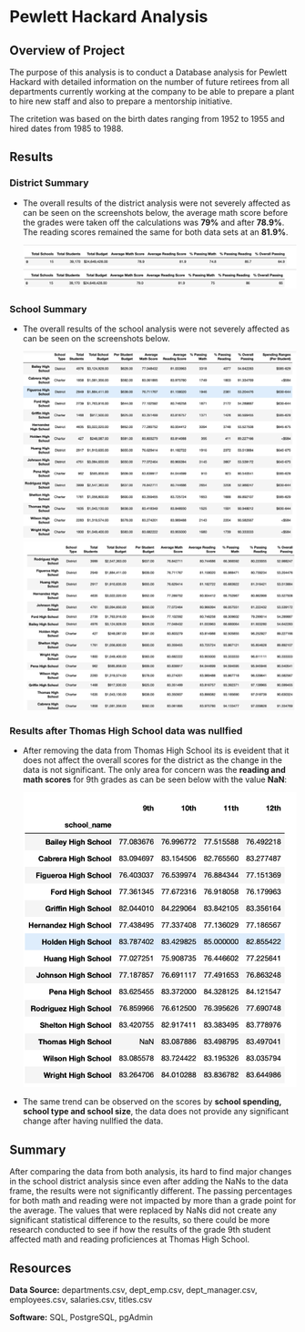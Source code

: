 # Pewlett Hackard Analysis

## **Overview of Project**

The purpose of this analysis is to conduct a Database analysis for Pewlett Hackard with detailed information on the number of future retirees from all departments currently working at the company to be able to prepare a plant to hire new staff and also to prepare a mentorship initiative. 

The critetion was based on the birth dates ranging from 1952 to 1955 and hired dates from 1985 to 1988.


## Results

### District Summary 

- The overall results of the district analysis were not severely affected as can be seen on the screenshots below, the average math score before the grades were taken off the calculations was **79%** and after **78.9%**. The reading scores remained the same for both data sets at an **81.9%**.

	![alt text](https://github.com/Karenjakins/School_District_Analysis/blob/main/Resources/Before%20District%20Summary.png "Before District Summary")
	![alt text](https://github.com/Karenjakins/School_District_Analysis/blob/main/Resources/After%20District%20Summary.png "After District Summary")

### School Summary

- The overall results of the school analysis were not severely affected as can be seen on the screenshots below.

	![alt text](https://github.com/Karenjakins/School_District_Analysis/blob/main/Resources/Before%20School%20Summary.png "Before School Summary")
	![alt text](https://github.com/Karenjakins/School_District_Analysis/blob/main/Resources/AfterSchool%20Summary.png "AfterSchool Summary")

### Results after Thomas High School data was nullfied 

- After removing the data from Thomas High School its is eveident that it does not affect the overall scores for the district as the change in the data is not significant. The only area for concern was the **reading and math scores** for 9th grades as can be seen below with the value **NaN**:

	![alt text](https://github.com/Karenjakins/School_District_Analysis/blob/main/Resources/NaN%20score%20grade%209.png "NaN score grade 9")

- The same trend can be observed on the scores by **school spending, school type and school size**, the data does not provide any significant change after  having nullfied the data. 


## Summary

After comparing the data from both analysis, its hard to find major changes in the school district analysis since even after adding the NaNs to the data frame, the results were not significantly different. The passing percentages for both math and reading were not impacted by more than a grade point for the average. The values that were replaced by NaNs did not create any significant statistical difference to the results, so there could be more research conducted to see if how the results of the grade 9th student affected math and reading proficiences at Thomas High School.


## Resources

**Data Source:** departments.csv, dept_emp.csv, dept_manager.csv, employees.csv, salaries.csv, titles.csv

**Software:** SQL, PostgreSQL, pgAdmin